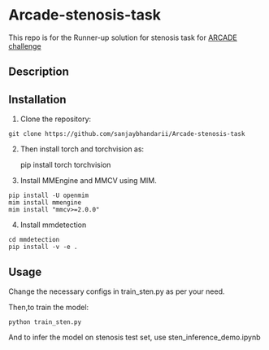 # Arcade-stenosis-task
This repo is for the Runner-up solution for stenosis task for [ARCADE challenge](https://arcade.grand-challenge.org/evaluation/final-phase-stenosis-detection-algorithm-submission/leaderboard/) 


## Description



## Installation


1. Clone the repository:

```shell
git clone https://github.com/sanjaybhandarii/Arcade-stenosis-task
```

2. Then install torch and torchvision as:

    pip install torch torchvision

3. Install MMEngine and MMCV using MIM.

```shell
pip install -U openmim
mim install mmengine
mim install "mmcv>=2.0.0"
```

4. Install mmdetection
```shell
cd mmdetection
pip install -v -e .
```
    

## Usage

Change the necessary configs in train_sten.py as per your need.

Then,to train the model:

    python train_sten.py


And to infer the model on stenosis test set, use sten_inference_demo.ipynb



